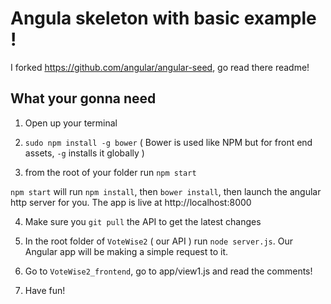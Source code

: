 # Angula skeleton with basic example !

I forked https://github.com/angular/angular-seed, go read there readme!

## What your gonna need

1) Open up your terminal

2) `sudo npm install -g bower` ( Bower is used like NPM but for front end assets, `-g` installs it globally )

3) from the root of your folder run `npm start`

`npm start` will run `npm install`, then `bower install`, then launch the angular http server for you. The app is live at http://localhost:8000

4) Make sure you `git pull` the API to get the latest changes

5) In the root folder of `VoteWise2` ( our API ) run `node server.js`. Our Angular app will be making a simple request to it.

6) Go to `VoteWise2_frontend`, go to app/view1.js and read the comments!

7) Have fun!
